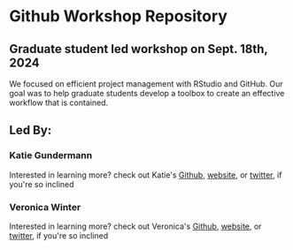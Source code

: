 # Github Workshop Repository

## Graduate student led workshop on Sept. 18th, 2024
We focused on efficient project management with RStudio and GitHub. Our goal was to help graduate students develop a toolbox to create an effective workflow that is contained. 

## Led By: 
### Katie Gundermann
Interested in learning more?
check out Katie's [Github](https://github.com/kpgund), [website](https://kpgund.github.io/index.html), or [twitter](www.twitter.com/kpgund), if you're so inclined
### Veronica Winter
Interested in learning more?
check out Veronica's [Github](https://github.com/vawinter), [website](https://www.vwintereco.com/), or [twitter](www.twitter.com/winter_eco), if you're so inclined
